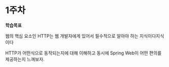 # 1주차

**학습목표**

웹의 핵심 요소인 HTTP는 웹 개발자에게 있어서 필수적으로 알아야 하는 지식이다지식이다

&#x20;HTTP가 어떤식으로 동작되는지에 대해 이해하고 동시에 Spring Web이 어떤 편의를 제공하는지 느껴보자.

